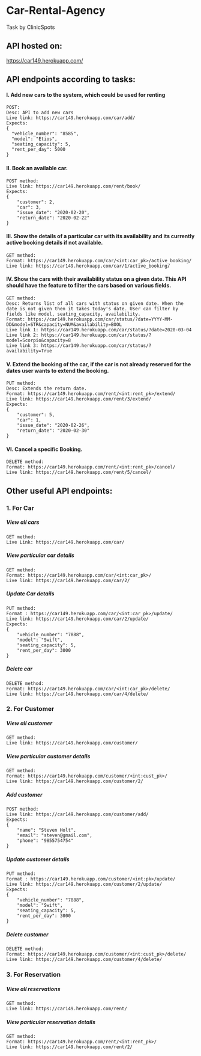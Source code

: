 # Car-Rental-Agency
Task by ClinicSpots

## API hosted on:
https://car149.herokuapp.com/


## API endpoints according to tasks:

#### I. Add new cars to the system, which could be used for renting
    POST:
    Desc: API to add new cars
    Live link: https://car149.herokuapp.com/car/add/
    Expects:
    {
      "vehicle_number": "8585",
      "model": "Etios",
      "seating_capacity": 5,
      "rent_per_day": 5000
    }

#### II. Book an available car.
    POST method:
    Live link: https://car149.herokuapp.com/rent/book/
    Expects:
    {
        "customer": 2,
        "car": 3,
        "issue_date": "2020-02-20",
        "return_date": "2020-02-22"
    }
    
#### III. Show the details of a particular car with its availability and its currently active booking details if not available.
    GET method:
    Format: https://car149.herokuapp.com/car/<int:car_pk>/active_booking/
    Live link: https://car149.herokuapp.com/car/1/active_booking/
      
#### IV. Show the cars with their availability status on a given date. This API should have the feature to filter the cars based on various fields.
    GET method:
    Desc: Returns list of all cars with status on given date. When the date is not given then it takes today's date. User can filter by fields like model, seating_capacity, availability. 
    Format: https://car149.herokuapp.com/car/status/?date=YYYY-MM-DD&model=STR&capacity=NUM&availability=BOOL
    Live link 1: https://car149.herokuapp.com/car/status/?date=2020-03-04
    Live link 2: https://car149.herokuapp.com/car/status/?model=Scorpio&capacity=8
    Live link 3: https://car149.herokuapp.com/car/status/?availability=True
         
#### V. Extend the booking of the car, if the car is not already reserved for the dates user wants to extend the booking.
    PUT method:
    Desc: Extends the return date.
    Format: https://car149.herokuapp.com/rent/<int:rent_pk>/extend/
    Live link: https://car149.herokuapp.com/rent/3/extend/
    Expects:
    {
        "customer": 5,
        "car": 1,
        "issue_date": "2020-02-26",
        "return_date": "2020-02-30"
    }

#### VI. Cancel a specific Booking.
    DELETE method: 
    Format: https://car149.herokuapp.com/rent/<int:rent_pk>/cancel/
    Live link: https://car149.herokuapp.com/rent/5/cancel/


## Other useful API endpoints:

### 1. For Car
##### View all cars
    GET method:
    Live Link: https://car149.herokuapp.com/car/
##### View particular car details
    GET method:
    Format: https://car149.herokuapp.com/car/<int:car_pk>/
    Live link: https://car149.herokuapp.com/car/2/
##### Update Car details
    PUT method:
    Format : https://car149.herokuapp.com/car/<int:car_pk>/update/
    Live link: https://car149.herokuapp.com/car/2/update/
    Expects:
    {
        "vehicle_number": "7888",
        "model": "Swift",
        "seating_capacity": 5,
        "rent_per_day": 3000
    }
##### Delete car
    DELETE method:
    Format: https://car149.herokuapp.com/car/<int:car_pk>/delete/
    Live link: https://car149.herokuapp.com/car/4/delete/
    
    
### 2. For Customer
##### View all customer
    GET method:
    Live link: https://car149.herokuapp.com/customer/
##### View particular customer details
    GET method:
    Format: https://car149.herokuapp.com/customer/<int:cust_pk>/
    Live link: https://car149.herokuapp.com/customer/2/
##### Add customer
    POST method:
    Live link: https://car149.herokuapp.com/customer/add/
    Expects:
    {
        "name": "Steven Holt",
        "email": "steven@gmail.com",
        "phone": "9855754754"
    }
##### Update customer details
    PUT method:
    Format : https://car149.herokuapp.com/customer/<int:pk>/update/
    Live link: https://car149.herokuapp.com/customer/2/update/
    Expects:
    {
        "vehicle_number": "7888",
        "model": "Swift",
        "seating_capacity": 5,
        "rent_per_day": 3000
    }
##### Delete customer
    DELETE method:
    Format: https://car149.herokuapp.com/customer/<int:cust_pk>/delete/
    Live link: https://car149.herokuapp.com/customer/4/delete/


### 3. For Reservation
##### View all reservations
    GET method:
    Live link: https://car149.herokuapp.com/rent/
##### View particular reservation details
    GET method:
    Format: https://car149.herokuapp.com/rent/<int:rent_pk>/
    Live link: https://car149.herokuapp.com/rent/2/
